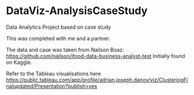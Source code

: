 # DataViz-AnalysisCaseStudy
Data Analytics Project based on case study

This was completed with me and a partner.

The data and case was taken from Nailson Boaz: https://github.com/nailson/ifood-data-business-analyst-test
Initially found on Kaggle.

Refer to the Tableau visualisations here https://public.tableau.com/app/profile/adrian.joseph.danoy/viz/ClusteringFinalupdated/Presentation?publish=yes
